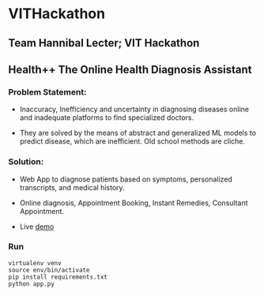 # VITHackathon

## Team Hannibal Lecter; VIT Hackathon

## Health++ The Online Health Diagnosis Assistant

### Problem Statement:

* Inaccuracy, Inefficiency and uncertainty in diagnosing diseases online and inadequate platforms to find specialized doctors.

* They are solved by the means of abstract and generalized ML models to predict disease, which are inefficient. Old school methods are cliche.

### Solution:

* Web App to diagnose patients based on symptoms, personalized transcripts, and medical history. 

* Online diagnosis, Appointment Booking, Instant Remedies, Consultant Appointment.

* Live [demo](http://bit.ly/teamhanniballecter)

### Run

```virtualenv venv``` \
```source env/bin/activate``` \
```pip install requirements.txt``` \
```python app.py```



